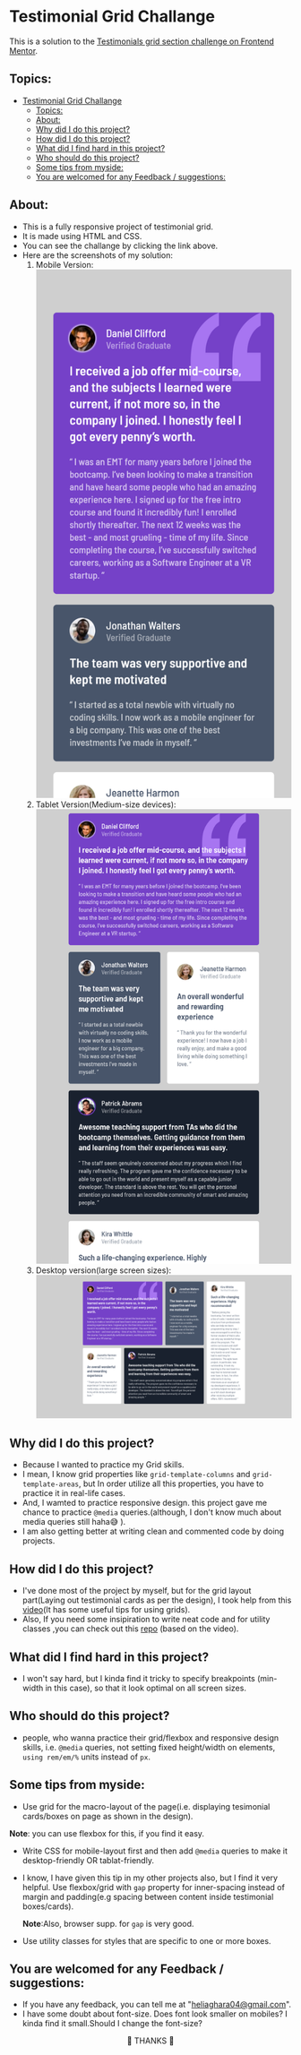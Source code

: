 # Testimonial Grid Challange

This is a solution to the [Testimonials grid section challenge on Frontend Mentor](https://www.frontendmentor.io/challenges/testimonials-grid-section-Nnw6J7Un7). 

## Topics:

- [Testimonial Grid Challange](#testimonial-grid-challange)
  - [Topics:](#topics)
  - [About:](#about)
  - [Why did I do  this project?](#why-did-i-do--this-project)
  - [How did I do this project?](#how-did-i-do-this-project)
  - [What did I find hard in this project?](#what-did-i-find-hard-in-this-project)
  - [Who should do this project?](#who-should-do-this-project)
  - [Some tips from myside:](#some-tips-from-myside)
  - [You are welcomed for any Feedback / suggestions:](#you-are-welcomed-for-any-feedback--suggestions)

## About:

- This is a fully responsive project of testimonial grid.
- It is made using HTML and CSS.
- You can see the challange by clicking the link above. 
- Here are the screenshots of my solution:
   1. Mobile Version:
        ![Mobile version](/solutions/Mobile-version.png "Mobile Version")
   2. Tablet Version(Medium-size devices):
        ![Tablet Version](solutions/Tablet%20version.PNG)
   3. Desktop version(large screen sizes):
        ![Desktop Version](solutions/desktop%20version.png )


## Why did I do  this project?

  - Because I wanted to practice my Grid skills.
  - I mean, I know grid properties like `grid-template-columns` and `grid-template-areas`, but In order utilize all this properties, you have to practice it in real-life cases.
  - And, I wamted to practice responsive design. this project gave me chance to practice `@media` queries.(although, I don't know much about media queries still haha😅 ).
- I am also getting better at writing clean and commented code by doing projects. 

## How did I do this project?

- I've done most of the project by myself, but for the grid layout part(Laying out testimonial cards as per the design), I took help from this [video](https://youtube.com/watch?v=rg7Fvvl3taU&si=EnSIkaIECMiOmarE)(It has some useful tips for using grids).
- Also, If you need some insipiration to write neat code and for utility classes ,you can check out this [repo](https://github.com/kevin-powell/learn-grid-the-easy-way) (based on the video).

## What did I find hard in this project?

- I won't say hard, but I kinda find it tricky to specify breakpoints (min-width in this case), so that it look optimal on all screen sizes.

## Who should do this project?

- people, who wanna practice their grid/flexbox and responsive design skills, i.e. `@media` queries, not setting fixed height/width on elements, `using rem/em/%` units instead of `px`.

## Some tips from myside:

- Use grid for the macro-layout of the page(i.e. displaying tesimonial cards/boxes on page as shown in the design).  

**Note**: you can use flexbox for this, if you find it easy.

- Write CSS for mobile-layout first and then add `@media` queries to make it desktop-friendly OR tablat-friendly. 

- I know, I have given this tip in my other projects also, but I find it very helpful. Use flexbox/grid with `gap` property for inner-spacing instead of margin and padding(e.g spacing between content inside testimonial boxes/cards).
  
   **Note**:Also, browser supp. for `gap` is very good.

- Use utility classes for styles that are specific to one or more boxes.

## You are welcomed for any Feedback / suggestions:

- If you have any feedback, you can tell me at "heliaghara04@gmail.com".
- I have some doubt about font-size. Does font look smaller on mobiles? I kinda find it small.Should I change the font-size?

<p align=center >🙏 THANKS 🙏</p>